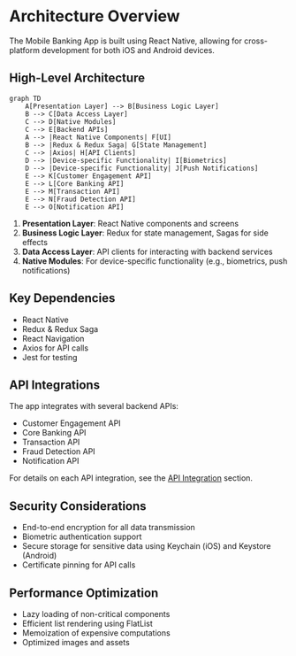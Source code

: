# Architecture Overview

The Mobile Banking App is built using React Native, allowing for cross-platform development for both iOS and Android devices.

## High-Level Architecture

```mermaid
graph TD
    A[Presentation Layer] --> B[Business Logic Layer]
    B --> C[Data Access Layer]
    C --> D[Native Modules]
    C --> E[Backend APIs]
    A --> |React Native Components| F[UI]
    B --> |Redux & Redux Saga| G[State Management]
    C --> |Axios| H[API Clients]
    D --> |Device-specific Functionality| I[Biometrics]
    D --> |Device-specific Functionality| J[Push Notifications]
    E --> K[Customer Engagement API]
    E --> L[Core Banking API]
    E --> M[Transaction API]
    E --> N[Fraud Detection API]
    E --> O[Notification API]
```

1. **Presentation Layer**: React Native components and screens
2. **Business Logic Layer**: Redux for state management, Sagas for side effects
3. **Data Access Layer**: API clients for interacting with backend services
4. **Native Modules**: For device-specific functionality (e.g., biometrics, push notifications)

## Key Dependencies

- React Native
- Redux & Redux Saga
- React Navigation
- Axios for API calls
- Jest for testing

## API Integrations

The app integrates with several backend APIs:

- Customer Engagement API
- Core Banking API
- Transaction API
- Fraud Detection API
- Notification API

For details on each API integration, see the [API Integration](api_integration/) section.

## Security Considerations

- End-to-end encryption for all data transmission
- Biometric authentication support
- Secure storage for sensitive data using Keychain (iOS) and Keystore (Android)
- Certificate pinning for API calls

## Performance Optimization

- Lazy loading of non-critical components
- Efficient list rendering using FlatList
- Memoization of expensive computations
- Optimized images and assets
